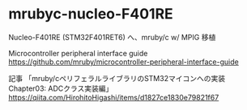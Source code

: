 # mrubyc-nucleo-F401RE
Nucleo-F401RE (STM32F401RET6) へ、mruby/c w/ MPIG 移植

Microcontroller peripheral interface guide  
https://github.com/mruby/microcontroller-peripheral-interface-guide

記事 「mruby/cペリフェラルライブラリのSTM32マイコンへの実装 Chapter03: ADCクラス実装編」  
https://qiita.com/HirohitoHigashi/items/d1827ce1830e79821f67
